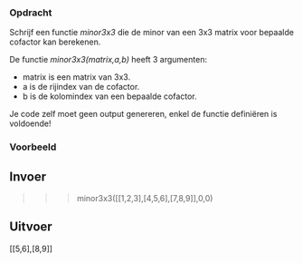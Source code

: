 ### Opdracht
Schrijf een functie *minor3x3* die de minor van een 3x3 matrix voor bepaalde cofactor kan berekenen.

De functie *minor3x3(matrix,a,b)* heeft 3 argumenten:

- matrix is een matrix van 3x3.
- a is de rijindex van de cofactor.
- b is de kolomindex van een bepaalde cofactor.

Je code zelf moet geen output genereren, enkel de functie definiëren is voldoende!

### Voorbeeld

## Invoer
>>> minor3x3([[1,2,3],[4,5,6],[7,8,9]],0,0)

## Uitvoer
[[5,6],[8,9]]




